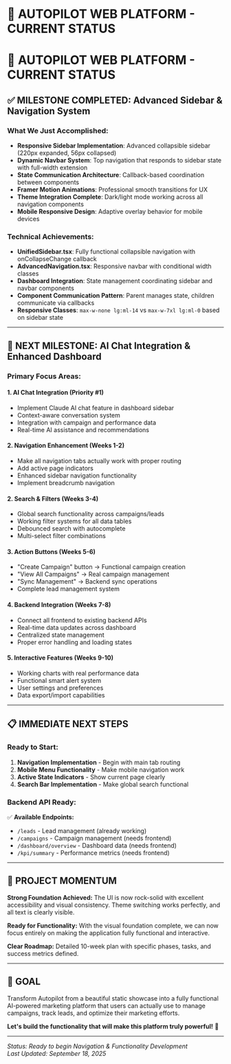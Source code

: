 # 🎯 AUTOPILOT WEB PLATFORM - CURRENT STATUS

# 🎯 AUTOPILOT WEB PLATFORM - CURRENT STATUS

## ✅ **MILESTONE COMPLETED: Advanced Sidebar & Navigation System**

### **What We Just Accomplished:**
- **Responsive Sidebar Implementation**: Advanced collapsible sidebar (220px expanded, 56px collapsed)
- **Dynamic Navbar System**: Top navigation that responds to sidebar state with full-width extension
- **State Communication Architecture**: Callback-based coordination between components
- **Framer Motion Animations**: Professional smooth transitions for UX
- **Theme Integration Complete**: Dark/light mode working across all navigation components
- **Mobile Responsive Design**: Adaptive overlay behavior for mobile devices

### **Technical Achievements:**
- **UnifiedSidebar.tsx**: Fully functional collapsible navigation with onCollapseChange callback
- **AdvancedNavigation.tsx**: Responsive navbar with conditional width classes
- **Dashboard Integration**: State management coordinating sidebar and navbar components
- **Component Communication Pattern**: Parent manages state, children communicate via callbacks
- **Responsive Classes**: `max-w-none lg:ml-14` vs `max-w-7xl lg:ml-0` based on sidebar state

---

## 🚀 **NEXT MILESTONE: AI Chat Integration & Enhanced Dashboard**

### **Primary Focus Areas:**

#### **1. AI Chat Integration (Priority #1)**
- Implement Claude AI chat feature in dashboard sidebar
- Context-aware conversation system
- Integration with campaign and performance data
- Real-time AI assistance and recommendations

#### **2. Navigation Enhancement (Weeks 1-2)**
- Make all navigation tabs actually work with proper routing
- Add active page indicators  
- Enhanced sidebar navigation functionality
- Implement breadcrumb navigation

#### **2. Search & Filters (Weeks 3-4)**
- Global search functionality across campaigns/leads
- Working filter systems for all data tables
- Debounced search with autocomplete
- Multi-select filter combinations

#### **3. Action Buttons (Weeks 5-6)**
- "Create Campaign" button → Functional campaign creation
- "View All Campaigns" → Real campaign management
- "Sync Management" → Backend sync operations
- Complete lead management system

#### **4. Backend Integration (Weeks 7-8)**
- Connect all frontend to existing backend APIs
- Real-time data updates across dashboard
- Centralized state management
- Proper error handling and loading states

#### **5. Interactive Features (Weeks 9-10)**
- Working charts with real performance data
- Functional smart alert system
- User settings and preferences
- Data export/import capabilities

---

## 📋 **IMMEDIATE NEXT STEPS**

### **Ready to Start:**
1. **Navigation Implementation** - Begin with main tab routing
2. **Mobile Menu Functionality** - Make mobile navigation work
3. **Active State Indicators** - Show current page clearly
4. **Search Bar Implementation** - Make global search functional

### **Backend API Ready:**
✅ **Available Endpoints:**
- `/leads` - Lead management (already working)
- `/campaigns` - Campaign management (needs frontend)
- `/dashboard/overview` - Dashboard data (needs frontend)
- `/kpi/summary` - Performance metrics (needs frontend)

---

## 🎉 **PROJECT MOMENTUM**

**Strong Foundation Achieved:** The UI is now rock-solid with excellent accessibility and visual consistency. Theme switching works perfectly, and all text is clearly visible.

**Ready for Functionality:** With the visual foundation complete, we can now focus entirely on making the application fully functional and interactive.

**Clear Roadmap:** Detailed 10-week plan with specific phases, tasks, and success metrics defined.

---

## 🎯 **GOAL**
Transform Autopilot from a beautiful static showcase into a fully functional AI-powered marketing platform that users can actually use to manage campaigns, track leads, and optimize their marketing efforts.

**Let's build the functionality that will make this platform truly powerful!** 🚀

---

*Status: Ready to begin Navigation & Functionality Development*  
*Last Updated: September 18, 2025*